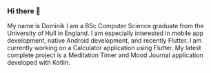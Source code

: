 ### Hi there 👋
My name is Dominik I am a BSc Computer Science graduate from the University of Hull in England. I am especially interested in mobile app development,  native Android development, and recently Flutter. I am currently working on a Calculator application using Flutter. My latest complete project is a Meditation Timer and Mood Journal application developed with Kotlin.

<!--
**Domininiuk/Domininiuk** is a ✨ _special_ ✨ repository because its `README.md` (this file) appears on your GitHub profile.

Here are some ideas to get you started:

- 🔭 I’m currently working on ...
- 🌱 I’m currently learning ...
- 👯 I’m looking to collaborate on ...
- 🤔 I’m looking for help with ...
- 💬 Ask me about ...
- 📫 How to reach me: ...
- 😄 Pronouns: ...
- ⚡ Fun fact: ...
-->

